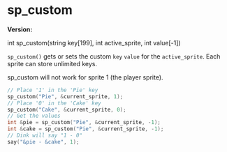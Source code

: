 # sp_custom

**Version:** <VersionInfo dink="1.08" standalone />&nbsp;<VersionInfo freedink="" standalone />&nbsp;<VersionInfo dinkhd="" standalone />&nbsp;<VersionInfo yedink="" standalone />

<Prototype>int sp_custom(string key[199], int active_sprite, int value[-1])</Prototype>

`sp_custom()` gets or sets the custom `key` `value` for the `active_sprite`. Each sprite can store unlimited keys. 

<VersionInfo dink="1.08">

sp_custom will not work for sprite 1 (the player sprite).

</VersionInfo>

```c
// Place '1' in the 'Pie' key
sp_custom("Pie", &current_sprite, 1);
// Place '0' in the 'Cake' key
sp_custom("Cake", &current_sprite, 0);
// Get the values
int &pie = sp_custom("Pie", &current_sprite, -1);
int &cake = sp_custom("Pie", &current_sprite, -1);
// Dink will say "1 - 0"
say("&pie - &cake", 1);
```
